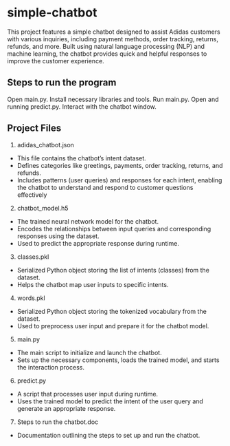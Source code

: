 # simple-chatbot

This project features a simple chatbot designed to assist Adidas customers with various inquiries, including payment methods, order tracking, returns, refunds, and more. Built using natural language processing (NLP) and machine learning, the chatbot provides quick and helpful responses to improve the customer experience.

## Steps to run the program
Open main.py.
Install necessary libraries and tools.
Run main.py.
Open and running predict.py.
Interact with the chatbot window.

## Project Files
1. adidas_chatbot.json
- This file contains the chatbot’s intent dataset.
- Defines categories like greetings, payments, order tracking, returns, and refunds.
- Includes patterns (user queries) and responses for each intent, enabling the chatbot to understand and respond to customer questions effectively​

2. chatbot_model.h5
- The trained neural network model for the chatbot.
- Encodes the relationships between input queries and corresponding responses using the dataset.
- Used to predict the appropriate response during runtime.

3. classes.pkl
- Serialized Python object storing the list of intents (classes) from the dataset.
- Helps the chatbot map user inputs to specific intents.

4. words.pkl
- Serialized Python object storing the tokenized vocabulary from the dataset.
- Used to preprocess user input and prepare it for the chatbot model.
  
5. main.py
- The main script to initialize and launch the chatbot.
- Sets up the necessary components, loads the trained model, and starts the interaction process.
  
6. predict.py
- A script that processes user input during runtime.
- Uses the trained model to predict the intent of the user query and generate an appropriate response.
  
7. Steps to run the chatbot.doc
- Documentation outlining the steps to set up and run the chatbot​.
